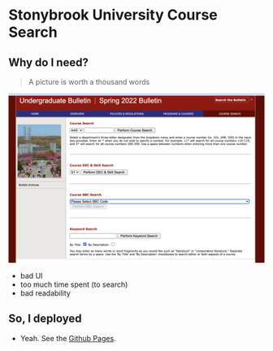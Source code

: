# Stonybrook University Course Search

## Why do I need?

> A picture is worth a thousand words

![sbu offical course search](./sbus.png)

- bad UI
- too much time spent (to search)
- bad readability

## So, I deployed

- Yeah. See the [Github Pages](https://zerosheepmoo.github.io/stony-course).
